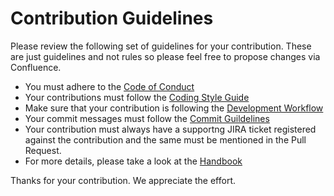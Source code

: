 # Contribution Guidelines
Please review the following set of guidelines for your contribution. These are
just guidelines and not rules so please feel free to propose changes via
Confluence.

* You must adhere to the [Code of Conduct](https://formcept.atlassian.net/wiki/display/DEV/Contributor+Covenant+Code+of+Conduct)
* Your contributions must follow the [Coding Style Guide](https://formcept.atlassian.net/wiki/display/DEV/Developer+Handbook#DeveloperHandbook-CodingStyleGuide)
* Make sure that your contribution is following the [Development Workflow](https://formcept.atlassian.net/wiki/display/DEV/Developer+Handbook#DeveloperHandbook-DevelopmentWorkflow)
* Your commit messages must follow the [Commit Guildelines](https://formcept.atlassian.net/wiki/display/DEV/Developer+Handbook#DeveloperHandbook-Commit)
* Your contribution must always have a supportng JIRA ticket registered against the
  contribution and the same must be mentioned in the Pull Request.
* For more details, please take a look at the
  [Handbook](https://formcept.atlassian.net/wiki/display/DEV/Handbook)

Thanks for your contribution. We appreciate the effort.

